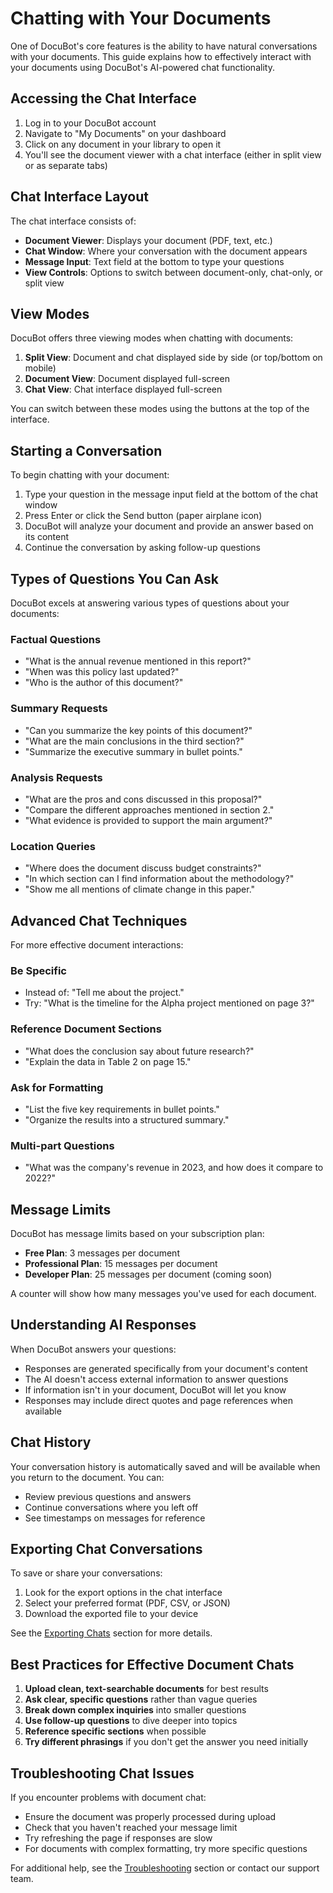 # Chatting with Your Documents

One of DocuBot's core features is the ability to have natural conversations with your documents. This guide explains how to effectively interact with your documents using DocuBot's AI-powered chat functionality.

## Accessing the Chat Interface

1. Log in to your DocuBot account
2. Navigate to "My Documents" on your dashboard
3. Click on any document in your library to open it
4. You'll see the document viewer with a chat interface (either in split view or as separate tabs)

## Chat Interface Layout

The chat interface consists of:

- **Document Viewer**: Displays your document (PDF, text, etc.)
- **Chat Window**: Where your conversation with the document appears
- **Message Input**: Text field at the bottom to type your questions
- **View Controls**: Options to switch between document-only, chat-only, or split view

## View Modes

DocuBot offers three viewing modes when chatting with documents:

1. **Split View**: Document and chat displayed side by side (or top/bottom on mobile)
2. **Document View**: Document displayed full-screen
3. **Chat View**: Chat interface displayed full-screen

You can switch between these modes using the buttons at the top of the interface.

## Starting a Conversation

To begin chatting with your document:

1. Type your question in the message input field at the bottom of the chat window
2. Press Enter or click the Send button (paper airplane icon)
3. DocuBot will analyze your document and provide an answer based on its content
4. Continue the conversation by asking follow-up questions

## Types of Questions You Can Ask

DocuBot excels at answering various types of questions about your documents:

### Factual Questions

- "What is the annual revenue mentioned in this report?"
- "When was this policy last updated?"
- "Who is the author of this document?"

### Summary Requests

- "Can you summarize the key points of this document?"
- "What are the main conclusions in the third section?"
- "Summarize the executive summary in bullet points."

### Analysis Requests

- "What are the pros and cons discussed in this proposal?"
- "Compare the different approaches mentioned in section 2."
- "What evidence is provided to support the main argument?"

### Location Queries

- "Where does the document discuss budget constraints?"
- "In which section can I find information about the methodology?"
- "Show me all mentions of climate change in this paper."

## Advanced Chat Techniques

For more effective document interactions:

### Be Specific

- Instead of: "Tell me about the project."
- Try: "What is the timeline for the Alpha project mentioned on page 3?"

### Reference Document Sections

- "What does the conclusion say about future research?"
- "Explain the data in Table 2 on page 15."

### Ask for Formatting

- "List the five key requirements in bullet points."
- "Organize the results into a structured summary."

### Multi-part Questions

- "What was the company's revenue in 2023, and how does it compare to 2022?"

## Message Limits

DocuBot has message limits based on your subscription plan:

- **Free Plan**: 3 messages per document
- **Professional Plan**: 15 messages per document
- **Developer Plan**: 25 messages per document (coming soon)

A counter will show how many messages you've used for each document.

## Understanding AI Responses

When DocuBot answers your questions:

- Responses are generated specifically from your document's content
- The AI doesn't access external information to answer questions
- If information isn't in your document, DocuBot will let you know
- Responses may include direct quotes and page references when available

## Chat History

Your conversation history is automatically saved and will be available when you return to the document. You can:

- Review previous questions and answers
- Continue conversations where you left off
- See timestamps on messages for reference

## Exporting Chat Conversations

To save or share your conversations:

1. Look for the export options in the chat interface
2. Select your preferred format (PDF, CSV, or JSON)
3. Download the exported file to your device

See the [Exporting Chats](exporting-chats.md) section for more details.

## Best Practices for Effective Document Chats

1. **Upload clean, text-searchable documents** for best results
2. **Ask clear, specific questions** rather than vague queries
3. **Break down complex inquiries** into smaller questions
4. **Use follow-up questions** to dive deeper into topics
5. **Reference specific sections** when possible
6. **Try different phrasings** if you don't get the answer you need initially

## Troubleshooting Chat Issues

If you encounter problems with document chat:

- Ensure the document was properly processed during upload
- Check that you haven't reached your message limit
- Try refreshing the page if responses are slow
- For documents with complex formatting, try more specific questions

For additional help, see the [Troubleshooting](troubleshooting.md) section or contact our support team.
